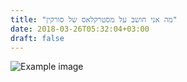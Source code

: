 ```yaml
---
title: "מה אני חושב על מסטרקלאס של סורקין"
date: 2018-03-26T05:32:04+03:00
draft: false
---
```


![Example image](//localhost:1313/images/sorkin.jpg)
